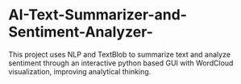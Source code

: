 # AI-Text-Summarizer-and-Sentiment-Analyzer-
This project uses NLP and TextBlob to summarize text and analyze sentiment through an interactive python based GUI with WordCloud visualization, improving analytical thinking.
